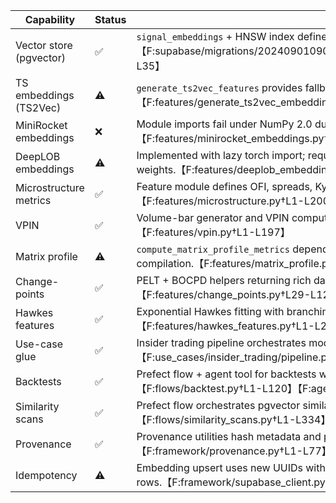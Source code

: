 | Capability | Status | Evidence |
| --- | --- | --- |
| Vector store (pgvector) | ✅ | `signal_embeddings` + HNSW index defined in migrations.【F:supabase/migrations/20240901090000_align_langgraph_supabase_schema.sql†L6-L35】 |
| TS embeddings (TS2Vec) | ⚠️ | `generate_ts2vec_features` provides fallback identity embeddings when ts2vec is missing.【F:features/generate_ts2vec_embeddings.py†L40-L94】 |
| MiniRocket embeddings | ❌ | Module imports fail under NumPy 2.0 due to `np.float_` alias removal.【F:features/minirocket_embeddings.py†L1-L83】【df0c09†L71-L79】 |
| DeepLOB embeddings | ⚠️ | Implemented with lazy torch import; requires optional `torch` dependency and external weights.【F:features/deeplob_embeddings.py†L1-L199】 |
| Microstructure metrics | ✅ | Feature module defines OFI, spreads, Kyle’s lambda with explicit column contracts.【F:features/microstructure.py†L1-L200】 |
| VPIN | ✅ | Volume-bar generator and VPIN computation provided with qc flags.【F:features/vpin.py†L1-L197】 |
| Matrix profile | ⚠️ | `compute_matrix_profile_metrics` depends on `stumpy`/numba; synthetic run stalled during compilation.【F:features/matrix_profile.py†L31-L89】【114788†L1-L73】 |
| Change-points | ✅ | PELT + BOCPD helpers returning rich dataclass outputs.【F:features/change_points.py†L29-L120】 |
| Hawkes features | ✅ | Exponential Hawkes fitting with branching ratio diagnostics implemented.【F:features/hawkes_features.py†L1-L200】 |
| Use-case glue | ✅ | Insider trading pipeline orchestrates modules/config/CLI integration.【F:use_cases/insider_trading/pipeline.py†L1-L200】 |
| Backtests | ✅ | Prefect flow + agent tool for backtests with artefact persistence.【F:flows/backtest.py†L1-L120】【F:agents/tools.py†L56-L116】 |
| Similarity scans | ✅ | Prefect flow orchestrates pgvector similarity scans and reporting.【F:flows/similarity_scans.py†L1-L334】 |
| Provenance | ✅ | Provenance utilities hash metadata and persist via Supabase upsert.【F:framework/provenance.py†L1-L77】 |
| Idempotency | ⚠️ | Embedding upsert uses new UUIDs without deterministic conflict key, risking duplicate rows.【F:framework/supabase_client.py†L109-L184】 |
